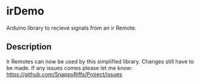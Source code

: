 # irDemo

Arduino library to recieve signals from an ir Remote.

## Description

Ir Remotes can now be used by this simplified library. Changes still have to be made. If any issues comes please let me know: https://github.com/SnappyRiffs/Project/issues
